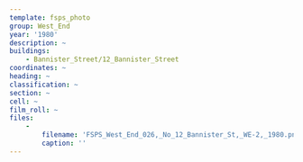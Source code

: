 ```yaml
---
template: fsps_photo
group: West_End
year: '1980'
description: ~
buildings:
    - Bannister_Street/12_Bannister_Street
coordinates: ~
heading: ~
classification: ~
section: ~
cell: ~
film_roll: ~
files:
    -
        filename: 'FSPS_West_End_026,_No_12_Bannister_St,_WE-2,_1980.png'
        caption: ''
---
```

